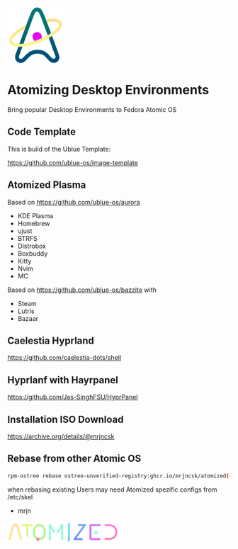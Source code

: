 ![Logo](Data/atomized/usr/share/atomized/Logo.png)

# Atomizing Desktop Environments

Bring popular Desktop Environments to Fedora Atomic OS

## Code Template

This is build of the Ublue Template:

https://github.com/ublue-os/image-template


## Atomized Plasma

Based on https://github.com/ublue-os/aurora

- KDE Plasma
- Homebrew
- ujust
- BTRFS
- Distrobox
- Boxbuddy
- Kitty
- Nvim
- MC

Based on https://github.com/ublue-os/bazzite with

- Steam
- Lutris
- Bazaar

## Caelestia Hyprland

https://github.com/caelestia-dots/shell

## Hyprlanf with Hayrpanel

https://github.com/Jas-SinghFSU/HyprPanel

## Installation ISO Download

https://archive.org/details/@mrjncsk

## Rebase from other Atomic OS

```bash
rpm-ostree rebase ostree-unverified-registry:ghcr.io/mrjncsk/atomized(-desktop)(-nvidia)
```

when rebasing existing Users may need Atomized spezific configs from /etc/skel

- mrjn

![Title](Data/atomized/usr/share/atomized/Title.png)
